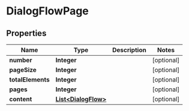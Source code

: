

# DialogFlowPage

## Properties

Name | Type | Description | Notes
------------ | ------------- | ------------- | -------------
**number** | **Integer** |  |  [optional]
**pageSize** | **Integer** |  |  [optional]
**totalElements** | **Integer** |  |  [optional]
**pages** | **Integer** |  |  [optional]
**content** | [**List&lt;DialogFlow&gt;**](DialogFlow.md) |  |  [optional]



